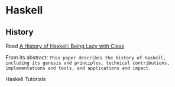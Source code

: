 # Haskell

## History
Read [A History of Haskell: Being Lazy with Class](https://www.microsoft.com/en-us/research/wp-content/uploads/2016/07/history.pdf)

From its abstract:
`This paper describes the history of Haskell, including its genesis and principles, technical contributions, implementations and tools, and applications and impact.`

Haskell Tutorials

